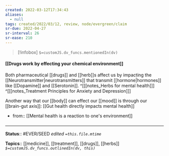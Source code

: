 ```yaml
---
created: 2022-03-12T17:34:43 
aliases:
  - null
tags: created/2022/03/12, review, node/evergreen/claim
sr-due: 2022-04-27
sr-interval: 26
sr-ease: 210
---
```

> [!infobox]
`$=customJS.dv_funcs.mentionedIn(dv)`

#### [[Drugs work by effecting your chemical environment]] 

Both pharmaceutical [[drugs]] and [[herb]]s affect us by impacting the [[Neurotransmitter|neurotransmitters]] that transmit [[hormone|hormones]] like [[Dopamine]] and [[Serotonin]]. 
^[[[notes_Herbs for mental health]]] 
^[[[notes_Treatment Principles for Anxiety and Depression]]]

Another way that our [[body]] can effect our [[mood]] is through our [[brain-gut axis]]: [[Gut health directly impacts mental health]]

- from:: [[Mental health is a reaction to one's environment]]

### <hr class="footnote"/>

**Status**:: #EVER/SEED 
*edited `=this.file.mtime`*

**Topics**:: [[medicine]], [[treatment]], [[drugs]], [[herbs]]
*`$=customJS.dv_funcs.outlinedIn(dv, this)`*
